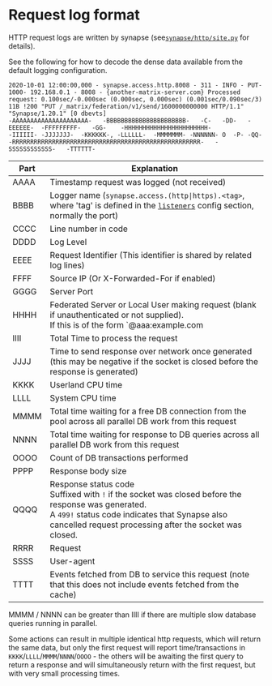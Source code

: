 # Request log format

HTTP request logs are written by synapse (see[`synapse/http/site.py`](https://github.com/matrix-org/synapse/tree/develop/synapse/http/site.py) for details).

See the following for how to decode the dense data available from the default logging configuration.

```
2020-10-01 12:00:00,000 - synapse.access.http.8008 - 311 - INFO - PUT-1000- 192.168.0.1 - 8008 - {another-matrix-server.com} Processed request: 0.100sec/-0.000sec (0.000sec, 0.000sec) (0.001sec/0.090sec/3) 11B !200 "PUT /_matrix/federation/v1/send/1600000000000 HTTP/1.1" "Synapse/1.20.1" [0 dbevts]
-AAAAAAAAAAAAAAAAAAAAA-   -BBBBBBBBBBBBBBBBBBBBBB-   -C-   -DD-   -EEEEEE-  -FFFFFFFFF-   -GG-    -HHHHHHHHHHHHHHHHHHHHHHH-                     -IIIIII- -JJJJJJJ-  -KKKKKK-, -LLLLLL-  -MMMMMMM- -NNNNNN- O  -P- -QQ-  -RRRRRRRRRRRRRRRRRRRRRRRRRRRRRRRRRRRRRRRRRRRRRRRRRRRR-   -SSSSSSSSSSSS-   -TTTTTT-
```


| Part  | Explanation |
| ----- | ------------ |
| AAAA  | Timestamp request was logged (not received) |
| BBBB  | Logger name (`synapse.access.(http\|https).<tag>`, where 'tag' is defined in the [`listeners`](../configuration/config_documentation.md#listeners) config section, normally the port) |
| CCCC  | Line number in code |
| DDDD  | Log Level |
| EEEE  | Request Identifier (This identifier is shared by related log lines)|
| FFFF  | Source IP (Or X-Forwarded-For if enabled) |
| GGGG  | Server Port |
| HHHH  | Federated Server or Local User making request (blank if unauthenticated or not supplied).<br/>If this is of the form `@aaa:example.com|@bbb:example.com`, then that means that `@aaa:example.com` is authenticated but they are controlling `@bbb:example.com`, e.g. if `aaa` is controlling `bbb` [via the admin API](https://matrix-org.github.io/synapse/latest/admin_api/user_admin_api.html#login-as-a-user). |
| IIII  | Total Time to process the request |
| JJJJ  | Time to send response over network once generated (this may be negative if the socket is closed before the response is generated)|
| KKKK  | Userland CPU time |
| LLLL  | System CPU time |
| MMMM  | Total time waiting for a free DB connection from the pool across all parallel DB work from this request |
| NNNN  | Total time waiting for response to DB queries across all parallel DB work from this request |
| OOOO  | Count of DB transactions performed |
| PPPP  | Response body size |
| QQQQ  | Response status code<br/>Suffixed with `!` if the socket was closed before the response was generated.<br/>A `499!` status code indicates that Synapse also cancelled request processing after the socket was closed.<br/> |
| RRRR  | Request |
| SSSS  | User-agent |
| TTTT  | Events fetched from DB to service this request (note that this does not include events fetched from the cache) |


MMMM / NNNN can be greater than IIII if there are multiple slow database queries
running in parallel.

Some actions can result in multiple identical http requests, which will return
the same data, but only the first request will report time/transactions in
`KKKK`/`LLLL`/`MMMM`/`NNNN`/`OOOO` - the others will be awaiting the first query to return a
response and will simultaneously return with the first request, but with very
small processing times.
